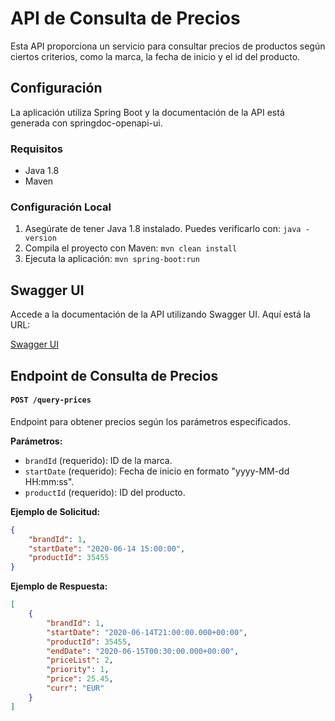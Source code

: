 # API de Consulta de Precios

Esta API proporciona un servicio para consultar precios de productos según ciertos criterios, como la marca, la fecha de inicio y el id del producto.

## Configuración

La aplicación utiliza Spring Boot y la documentación de la API está generada con springdoc-openapi-ui.

### Requisitos

- Java 1.8
- Maven

### Configuración Local

1. Asegúrate de tener Java 1.8 instalado. Puedes verificarlo con: `java -version`
2. Compila el proyecto con Maven: `mvn clean install`
3. Ejecuta la aplicación: `mvn spring-boot:run`

## Swagger UI

Accede a la documentación de la API utilizando Swagger UI. Aquí está la URL:

[Swagger UI](http://localhost:8080/swagger-ui/index.html#/price-controller/getPrices)

## Endpoint de Consulta de Precios

#### `POST /query-prices`

Endpoint para obtener precios según los parámetros especificados.

**Parámetros:**
- `brandId` (requerido): ID de la marca.
- `startDate` (requerido): Fecha de inicio en formato "yyyy-MM-dd HH:mm:ss".
- `productId` (requerido): ID del producto.

**Ejemplo de Solicitud:**
```json
{
    "brandId": 1,
    "startDate": "2020-06-14 15:00:00",
    "productId": 35455
}
```
**Ejemplo de Respuesta:**

```json
[
    {
        "brandId": 1,
        "startDate": "2020-06-14T21:00:00.000+00:00",
        "productId": 35455,
        "endDate": "2020-06-15T00:30:00.000+00:00",
        "priceList": 2,
        "priority": 1,
        "price": 25.45,
        "curr": "EUR"
    }
]
```


